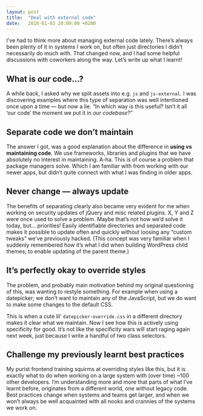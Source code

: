 ```yaml
---
layout: post
title:  "Deal with external code"
date:   2018-01-03 20:00:00 +0200
---
```


I’ve had to think more about managing external code lately. There’s always been plenty of it in systems I work on, but often just directories I didn’t necessarily do much with. That changed now, and I had some helpful discussions with coworkers along the way. Let’s write up what I learnt!

## What is *our* code…?
A while back, I asked why we split assets into e.g. `js` and `js-external`. I was discovering examples where this type of separation was well intentioned once upon a time — but now a lie. “In&nbsp;which way is this useful? Isn’t it all ‘our code’ the moment we put it in *our codebase*?”

## Separate code we don’t maintain
The answer I got, was a good explanation about the difference in **using vs maintaining code**. We&nbsp;use frameworks, libraries and plugins that we have absolutely no interest in maintaining. A-ha.&nbsp;This is of course a problem that package managers solve. Which I am familiar with from working with our newer apps, but didn’t quite connect with what I was finding in older apps.

## Never change — always update
The benefits of separating clearly also became very evident for me when working on security updates of jQuery and misc related plugins. X, Y and Z were once used to solve a problem. Maybe that’s not how we’d solve it today, but… priorities! Easily identifiable directories and separated code makes it possible to update often and quickly without loosing any “custom tweaks” we’ve previously hacked. (This concept was very familiar when I suddenly remembered how it’s what I did when building WordPress child themes; to enable updating of the parent theme.)

## It’s perfectly okay to override styles
The problem, and probably main motivation behind my original questioning of this, was wanting to restyle something. For example when using a datepicker; we don’t want to maintain any of the JavaScript, but we do want to make some changes to the default CSS.

This is when a cute lil’ `datepicker-override.css` in a different directory makes it clear what we maintain. Now I see how this is actively using specificity for good. It’s not like the specificity wars will start raging again next week, just because I write a handful of two class selectors.

## Challenge my previously learnt best practices
My purist frontend training squirms at overriding styles like this, but it is exactly what to do when working on a large system with (over time) ~100 other developers. I’m understanding more and more that parts of what I’ve learnt before, originates from a different world, one without legacy code. Best practices change when systems and teams get larger, and when we won’t always be well acquainted with all nooks and crannies of the systems we work on.
